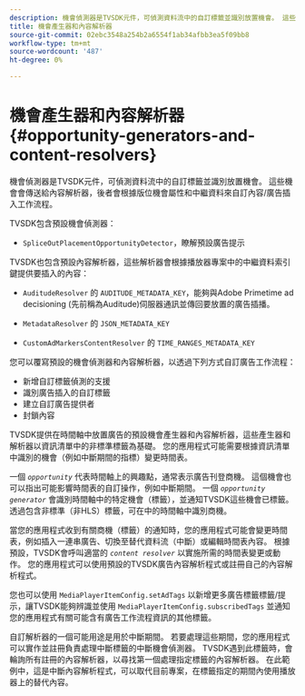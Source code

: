 ```yaml
---
description: 機會偵測器是TVSDK元件，可偵測資料流中的自訂標籤並識別放置機會。 這些機會會傳送給內容解析器，後者會根據版位機會屬性和中繼資料來自訂內容/廣告插入工作流程。
title: 機會產生器和內容解析器
source-git-commit: 02ebc3548a254b2a6554f1ab34afbb3ea5f09bb8
workflow-type: tm+mt
source-wordcount: '487'
ht-degree: 0%

---
```


# 機會產生器和內容解析器 {#opportunity-generators-and-content-resolvers}

機會偵測器是TVSDK元件，可偵測資料流中的自訂標籤並識別放置機會。 這些機會會傳送給內容解析器，後者會根據版位機會屬性和中繼資料來自訂內容/廣告插入工作流程。

TVSDK包含預設機會偵測器：

* `SpliceOutPlacementOpportunityDetector`，瞭解預設廣告提示

TVSDK也包含預設內容解析器，這些解析器會根據播放器專案中的中繼資料索引鍵提供要插入的內容：

* `AuditudeResolver` 的 `AUDITUDE_METADATA_KEY`，能夠與Adobe Primetime ad decisioning (先前稱為Auditude)伺服器通訊並傳回要放置的廣告插播。

* `MetadataResolver` 的 `JSON_METADATA_KEY`

* `CustomAdMarkersContentResolver` 的 `TIME_RANGES_METADATA_KEY`

您可以覆寫預設的機會偵測器和內容解析器，以透過下列方式自訂廣告工作流程：

* 新增自訂標籤偵測的支援
* 識別廣告插入的自訂標籤
* 建立自訂廣告提供者
* 封鎖內容

TVSDK提供在時間軸中放置廣告的預設機會產生器和內容解析器，這些產生器和解析器以資訊清單中的非標準標籤為基礎。 您的應用程式可能需要根據資訊清單中識別的機會（例如中斷期間的指標）變更時間表。

一個 *`opportunity`* 代表時間軸上的興趣點，通常表示廣告刊登商機。 這個機會也可以指出可能影響時間表的自訂操作，例如中斷期間。 一個 *`opportunity generator`* 會識別時間軸中的特定機會（標籤），並通知TVSDK這些機會已標籤。 透過包含非標準（非HLS）標籤，可在中的時間軸中識別商機。

當您的應用程式收到有關商機（標籤）的通知時，您的應用程式可能會變更時間表，例如插入一連串廣告、切換至替代資料流（中斷）或編輯時間表內容。 根據預設，TVSDK會呼叫適當的 *`content resolver`* 以實施所需的時間表變更或動作。 您的應用程式可以使用預設的TVSDK廣告內容解析程式或註冊自己的內容解析程式。

您也可以使用 `MediaPlayerItemConfig.setAdTags` 以新增更多廣告標籤標籤/提示，讓TVSDK能夠辨識並使用 `MediaPlayerItemConfig.subscribedTags` 並通知您的應用程式有關可能含有廣告工作流程資訊的其他標籤。

自訂解析器的一個可能用途是用於中斷期間。 若要處理這些期間，您的應用程式可以實作並註冊負責處理中斷標籤的中斷機會偵測器。 TVSDK遇到此標籤時，會輪詢所有註冊的內容解析器，以尋找第一個處理指定標籤的內容解析器。 在此範例中，這是中斷內容解析程式，可以取代目前專案，在標籤指定的期間內使用播放器上的替代內容。

